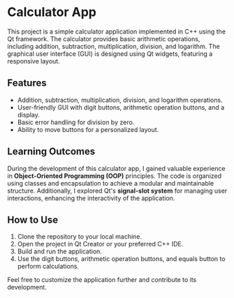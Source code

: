 # Calculator App

This project is a simple calculator application implemented in C++ using the Qt framework. The calculator provides basic arithmetic operations, including addition, subtraction, multiplication, division, and logarithm. The graphical user interface (GUI) is designed using Qt widgets, featuring a responsive layout.

## Features

- Addition, subtraction, multiplication, division, and logarithm operations.
- User-friendly GUI with digit buttons, arithmetic operation buttons, and a display.
- Basic error handling for division by zero.
- Ability to move buttons for a personalized layout.

## Learning Outcomes

During the development of this calculator app, I gained valuable experience in **Object-Oriented Programming (OOP)** principles. The code is organized using classes and encapsulation to achieve a modular and maintainable structure. Additionally, I explored Qt's **signal-slot system** for managing user interactions, enhancing the interactivity of the application.

## How to Use

1. Clone the repository to your local machine.
2. Open the project in Qt Creator or your preferred C++ IDE.
3. Build and run the application.
4. Use the digit buttons, arithmetic operation buttons, and equals button to perform calculations.

Feel free to customize the application further and contribute to its development.
